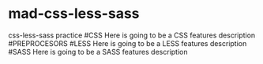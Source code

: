 # mad-css-less-sass
css-less-sass practice
#CSS
Here is going to be a CSS features description
#PREPROCESORS
#LESS
Here is going to be a LESS features description
#SASS
Here is going to be a SASS features description
